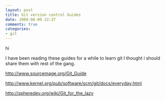 ```yaml
---
layout: post
title: Git version control Guides
date: 2009-06-09 22:37
comments: true
categories:
- git
---
```

hi

I have been reading these guides for a while to learn git I thought i should share them with rest of the gang.

<a href="http://www.sourcemage.org/Git_Guide">http://www.sourcemage.org/Git_Guide</a>

<a href="http://www.kernel.org/pub/software/scm/git/docs/everyday.html">http://www.kernel.org/pub/software/scm/git/docs/everyday.html</a>

<a href="http://spheredev.org/wiki/Git_for_the_lazy">http://spheredev.org/wiki/Git_for_the_lazy</a>
